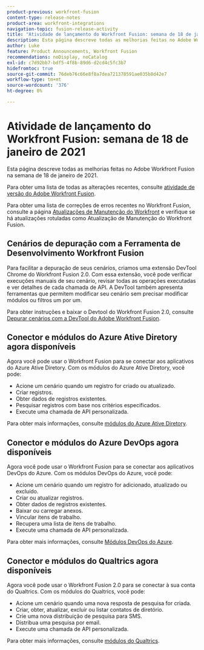 ```yaml
---
product-previous: workfront-fusion
content-type: release-notes
product-area: workfront-integrations
navigation-topic: fusion-release-activity
title: "Atividade de lançamento do Workfront Fusion: semana de 18 de janeiro de 2021"
description: Esta página descreve todas as melhorias feitas no Adobe Workfront Fusion na semana de 18 de janeiro de 2021.
author: Luke
feature: Product Announcements, Workfront Fusion
recommendations: noDisplay, noCatalog
exl-id: c7d92bb7-bdf5-4f8b-89d6-d2cd4c5fc3b7
hidefromtoc: true
source-git-commit: 76deb76c66e8f8a7dea721378591ae035b8d42e7
workflow-type: tm+mt
source-wordcount: '376'
ht-degree: 0%

---
```


# Atividade de lançamento do Workfront Fusion: semana de 18 de janeiro de 2021

Esta página descreve todas as melhorias feitas no Adobe Workfront Fusion na semana de 18 de janeiro de 2021.

Para obter uma lista de todas as alterações recentes, consulte [atividade de versão do Adobe Workfront Fusion](../../../product-announcements/product-releases/fusion-release-activity/fusion-release-activity.md).

Para obter uma lista de correções de erros recentes no Workfront Fusion, consulte a página [Atualizações de Manutenção do Workfront](https://experienceleague.adobe.com/docs/workfront-known-issues/releases/current-updates.html) e verifique se há atualizações rotuladas como Atualização de Manutenção do Workfront Fusion.

## Cenários de depuração com a Ferramenta de Desenvolvimento Workfront Fusion

Para facilitar a depuração de seus cenários, criamos uma extensão DevTool Chrome do Workfront Fusion 2.0. Com essa extensão, você pode verificar execuções manuais de seu cenário, revisar todas as operações executadas e ver detalhes de cada chamada de API. A DevTool também apresenta ferramentas que permitem modificar seu cenário sem precisar modificar módulos ou filtros um por um.

Para obter instruções e baixar o Devtool do Workfront Fusion 2.0, consulte [Depurar cenários com a DevTool do Adobe Workfront Fusion](../../../workfront-fusion/scenarios/debug-scenarios-with-dev-tool.md).

## Conector e módulos do Azure Ative Diretory agora disponíveis

Agora você pode usar o Workfront Fusion para se conectar aos aplicativos do Azure Ative Diretory. Com os módulos do Azure Ative Diretory, você pode:

* Acione um cenário quando um registro for criado ou atualizado.
* Criar registros.
* Obter dados de registros existentes.
* Pesquisar registros com base nos critérios especificados.
* Execute uma chamada de API personalizada.

Para obter mais informações, consulte [módulos do Azure Ative Diretory](../../../workfront-fusion/apps-and-their-modules/azure-ad-modules.md).

## Conector e módulos do Azure DevOps agora disponíveis

Agora você pode usar o Workfront Fusion para se conectar aos aplicativos DevOps do Azure. Com os módulos DevOps do Azure, você pode:

* Acione um cenário quando um registro for adicionado, atualizado ou excluído.
* Criar ou atualizar registros.
* Obter dados de registros existentes.
* Baixar ou carregar anexos.
* Vincular itens de trabalho.
* Recupera uma lista de itens de trabalho.
* Execute uma chamada de API personalizada.

Para obter mais informações, consulte [Módulos DevOps do Azure](../../../workfront-fusion/apps-and-their-modules/azure-dev-ops.md).

## Conector e módulos do Qualtrics agora disponíveis

Agora você pode usar o Workfront Fusion 2.0 para se conectar à sua conta do Qualtrics. Com os módulos do Qualtrics, você pode:

* Acione um cenário quando uma nova resposta de pesquisa for criada.
* Criar, obter, atualizar, excluir ou listar contatos de diretório.
* Crie uma nova distribuição de pesquisa para SMS.
* Distribua uma pesquisa por email.
* Execute uma chamada de API personalizada.

Para obter mais informações, consulte [módulos do Qualtrics](../../../workfront-fusion/apps-and-their-modules/qualtrics-modules.md).
